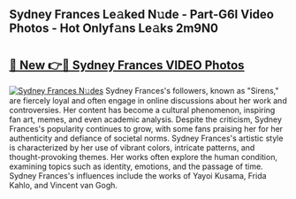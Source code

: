 ## Sydney Frances Le𝚊ked N𝚞de - Part-G6I Video Photos - Hot Onlyf𝚊ns Le𝚊ks 2m9N0

# <h2><a href="http://ab89369.deff.icu/?id=Sydney+Frances">🔗 New 👉🔴 Sydney Frances VIDEO Photos</a></h2>

[![Sydney Frances N𝚞des](https://i.imgur.com/rIISA9y.gif)](http://ab89369.deff.icu/?id=Sydney+Frances)
Sydney Frances's followers, known as "Sirens," are fiercely loyal and often engage in online discussions about her work and controversies. Her content has become a cultural phenomenon, inspiring fan art, memes, and even academic analysis. Despite the criticism, Sydney Frances's popularity continues to grow, with some fans praising her for her authenticity and defiance of societal norms. Sydney Frances's artistic style is characterized by her use of vibrant colors, intricate patterns, and thought-provoking themes. Her works often explore the human condition, examining topics such as identity, emotions, and the passage of time. Sydney Frances's influences include the works of Yayoi Kusama, Frida Kahlo, and Vincent van Gogh.
